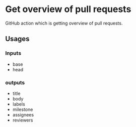 # Get overview of pull requests

GitHub action which is getting overview of pull requests.

## Usages

### Inputs

- base
- head

### outputs

- title
- body
- labels
- milestone
- assignees
- reviewers
